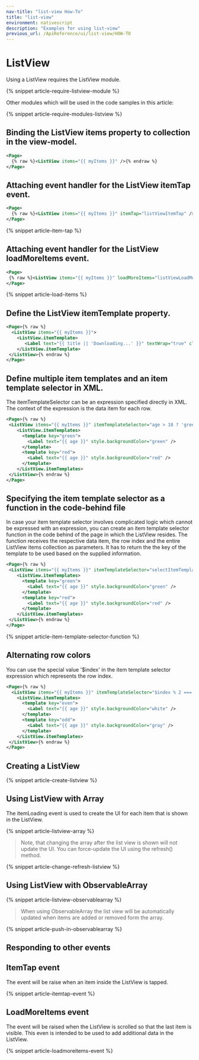 ```yaml
---
nav-title: "list-view How-To"
title: "list-view"
environment: nativescript
description: "Examples for using list-view"
previous_url: /ApiReference/ui/list-view/HOW-TO
---
```


# ListView

Using a ListView requires the ListView module.

{% snippet article-require-listview-module %}

Other modules which will be used in the code samples in this article:

{% snippet article-require-modules-listview %}

## Binding the ListView items property to collection in the view-model.

``` XML
<Page>
  {% raw %}<ListView items="{{ myItems }}" />{% endraw %}
</Page>
```

## Attaching event handler for the ListView itemTap event.

``` XML
<Page>
  {% raw %}<ListView items="{{ myItems }}" itemTap="listViewItemTap" />{% endraw %}
</Page>
```

{% snippet article-item-tap %}

## Attaching event handler for the ListView loadMoreItems event.

``` XML
<Page>
 {% raw %}<ListView items="{{ myItems }}" loadMoreItems="listViewLoadMoreItems" />{% endraw %}
</Page>
```

{% snippet article-load-items %}

## Define the ListView itemTemplate property.

``` XML
<Page>{% raw %}
  <ListView items="{{ myItems }}">
    <ListView.itemTemplate>
       <Label text="{{ title || 'Downloading...' }}" textWrap="true" class="title" />
    </ListView.itemTemplate>
 </ListView>{% endraw %}
</Page>
```

## Define multiple item templates and an item template selector in XML.

The itemTemplateSelector can be an expression specified directly in XML. The context of the expression is the data item for each row.

``` XML
<Page>{% raw %}
 <ListView items="{{ myItems }}" itemTemplateSelector="age > 18 ? 'green' : 'red'">
    <ListView.itemTemplates>
      <template key="green">
        <Label text="{{ age }}" style.backgroundColor="green" />
      </template>
      <template key="red">
        <Label text="{{ age }}" style.backgroundColor="red" />
      </template>
    </ListView.itemTemplates>
 </ListView>{% endraw %}
</Page>
```

## Specifying the item template selector as a function in the code-behind file

In case your item template selector involves complicated logic which cannot be expressed with an expression, you can create an item template selector function in the code behind of the page in which the ListView resides. The function receives the respective data item, the row index and the entire ListView items collection as parameters. It has to return the the key of the template to be used based on the supplied information.

``` XML
<Page>{% raw %}
 <ListView items="{{ myItems }}" itemTemplateSelector="selectItemTemplate">
    <ListView.itemTemplates>
      <template key="green">
        <Label text="{{ age }}" style.backgroundColor="green" />
      </template>
      <template key="red">
        <Label text="{{ age }}" style.backgroundColor="red" />
      </template>
    </ListView.itemTemplates>
 </ListView>{% endraw %}
</Page>
```

{% snippet article-item-template-selector-function %}

## Alternating row colors

You can use the special value '$index' in the item template selector expression which represents the row index.

``` XML
<Page>{% raw %}
  <ListView items="{{ myItems }}" itemTemplateSelector="$index % 2 === 0 ? 'even' : 'odd'">
    <ListView.itemTemplates>
      <template key="even">
        <Label text="{{ age }}" style.backgroundColor="white" />
      </template>
      <template key="odd">
        <Label text="{{ age }}" style.backgroundColor="gray" />
      </template>
    </ListView.itemTemplates>
 </ListView>{% endraw %}
</Page>
```

## Creating a ListView

{% snippet article-create-listview %}

## Using ListView with Array

The itemLoading event is used to create the UI for each item that is shown in the ListView.

{% snippet article-listview-array %}

> Note, that changing the array after the list view is shown will not update the UI.
You can force-update the UI using the refresh() method.

{% snippet article-change-refresh-listview %}

## Using ListView with ObservableArray

{% snippet article-listview-observablearray %}

> When using ObservableArray the list view will be automatically updated when items are added or removed form the array.

{% snippet article-push-in-observablearray %}

## Responding to other events

## ItemTap event

The event will be raise when an item inside the ListView is tapped.

{% snippet article-itemtap-event %}

## LoadMoreItems event

The event will be raised when the ListView is scrolled so that the last item is visible.
This even is intended to be used to add additional data in the ListView.

{% snippet article-loadmoreitems-event %}
